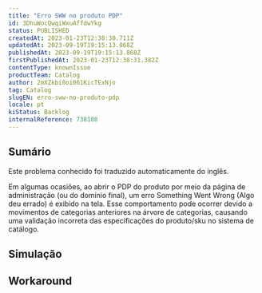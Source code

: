 ```yaml
---
title: "Erro SWW no produto PDP"
id: 3DhuWocQwqiWxuAffdwYkg
status: PUBLISHED
createdAt: 2023-01-23T12:38:30.711Z
updatedAt: 2023-09-19T19:15:13.868Z
publishedAt: 2023-09-19T19:15:13.868Z
firstPublishedAt: 2023-01-23T12:38:31.382Z
contentType: knownIssue
productTeam: Catalog
author: 2mXZkbi0oi061KicTExNjo
tag: Catalog
slugEN: erro-sww-no-produto-pdp
locale: pt
kiStatus: Backlog
internalReference: 738108
---
```


## Sumário

<div class="alert alert-info">
  <p>Este problema conhecido foi traduzido automaticamente do inglês.</p>
</div>


Em algumas ocasiões, ao abrir o PDP do produto por meio da página de administração (ou do domínio final), um erro Something Went Wrong (Algo deu errado) é exibido na tela.
Esse comportamento pode ocorrer devido a movimentos de categorias anteriores na árvore de categorias, causando uma validação incorreta das especificações do produto/sku no sistema de catálogo.

## Simulação



## Workaround



